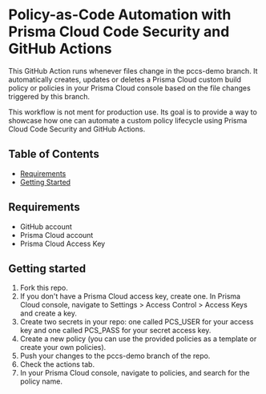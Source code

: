 # Policy-as-Code Automation with Prisma Cloud Code Security and GitHub Actions

This GitHub Action runs whenever files change in the pccs-demo branch. It automatically creates, updates or deletes a Prisma Cloud custom build policy or policies in your Prisma Cloud console based on the file changes triggered by this branch.

This workflow is not ment for production use. Its goal is to provide a way to showcase how one can automate a custom policy lifecycle using Prisma Cloud Code Security and GitHub Actions.

## Table of Contents

* [Requirements](#requirements)
* [Getting Started](#getting-started)

## Requirements

* GitHub account
* Prisma Cloud account
* Prisma Cloud Access Key

## Getting started

1. Fork this repo.
2. If you don't have a Prisma Cloud access key, create one. In Prisma Cloud console, navigate to Settings > Access Control > Access Keys and create a key.
3. Create two secrets in your repo: one called PCS_USER for your access key and one called PCS_PASS for your secret access key.
4. Create a new policy (you can use the provided policies as a template or create your own policies).
6. Push your changes to the pccs-demo branch of the repo.
7. Check the actions tab.
8. In your Prisma Cloud console, navigate to policies, and search for the policy name.
